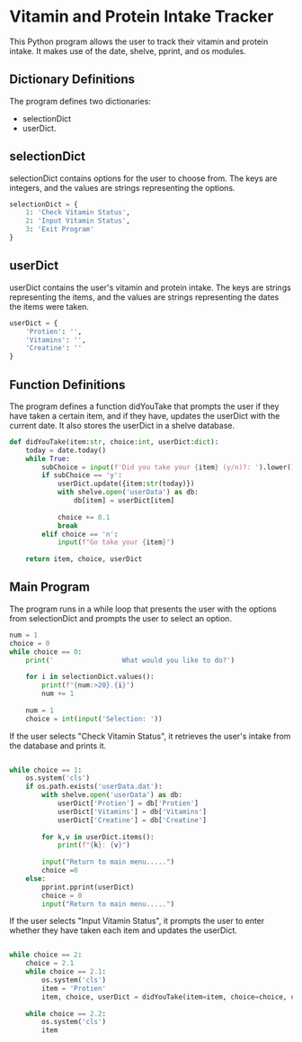 
# Vitamin and Protein Intake Tracker
This Python program allows the user to track their vitamin and protein intake. It makes use of the date, shelve, pprint, and os modules.

## Dictionary Definitions
The program defines two dictionaries:
 * selectionDict 
 * userDict.

## selectionDict
selectionDict contains options for the user to choose from. The keys are integers, and the values are strings representing the options.

``` python
selectionDict = {
    1: 'Check Vitamin Status',
    2: 'Input Vitamin Status',
    3: 'Exit Program'
}
```
## userDict

userDict contains the user's vitamin and protein intake. The keys are strings representing the items, and the values are strings representing the dates the items were taken.

``` python
userDict = {
    'Protien': '',
    'Vitamins': '',
    'Creatine': ''
}
```

## Function Definitions
The program defines a function didYouTake that prompts the user if they have taken a certain item, and if they have, updates the userDict with the current date. It also stores the userDict in a shelve database.

``` python
def didYouTake(item:str, choice:int, userDict:dict):
    today = date.today()
    while True:
        subChoice = input(f'Did you take your {item} (y/n)?: ').lower()
        if subChoice == 'y':
            userDict.update({item:str(today)})
            with shelve.open('userData') as db:
                db[item] = userDict[item]
            
            choice += 0.1
            break
        elif choice == 'n':
            input(f"Go take your {item}")
    
    return item, choice, userDict
```

## Main Program
The program runs in a while loop that presents the user with the options from selectionDict and prompts the user to select an option.

``` python
num = 1
choice = 0
while choice == 0:
    print('                 What would you like to do?')
    
    for i in selectionDict.values():
        print(f"{num:>20}.{i}")
        num += 1
    
    num = 1
    choice = int(input('Selection: '))
```

If the user selects "Check Vitamin Status", it retrieves the user's intake from the database and prints it.

``` python

while choice == 1:
    os.system('cls')
    if os.path.exists('userData.dat'):
        with shelve.open('userData') as db:
            userDict['Protien'] = db['Protien']
            userDict['Vitamins'] = db['Vitamins']
            userDict['Creatine'] = db['Creatine']
                
        for k,v in userDict.items():
            print(f"{k}: {v}")
            
        input("Return to main menu.....")
        choice =0
    else:
        pprint.pprint(userDict)
        choice = 0
        input("Return to main menu.....")
```

If the user selects "Input Vitamin Status", it prompts the user to enter whether they have taken each item and updates the userDict.

``` python

while choice == 2:
    choice = 2.1
    while choice == 2.1:
        os.system('cls')
        item = 'Protien'
        item, choice, userDict = didYouTake(item=item, choice=choice, userDict=userDict) 
            
    while choice == 2.2:
        os.system('cls')
        item
```